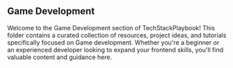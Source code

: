 ## Game Development

Welcome to the Game Development section of TechStackPlaybook! This folder contains a curated collection of resources, project ideas, and tutorials specifically focused on Game development. Whether you're a beginner or an experienced developer looking to expand your frontend skills, you'll find valuable content and guidance here.

